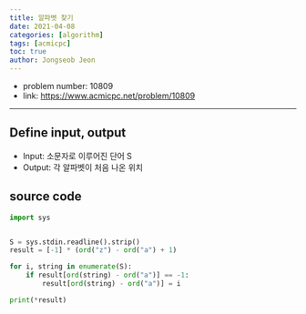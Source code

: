 ```yaml
---
title: 알파벳 찾기
date: 2021-04-08
categories: [algorithm]
tags: [acmicpc]
toc: true
author: Jongseob Jeon
---
```



- problem number: 10809
- link: https://www.acmicpc.net/problem/10809  

---

## Define input, output
- Input: 소문자로 이루어진 단어 S
- Output: 각 알파벳이 처음 나온 위치


## source code 
```python
import sys


S = sys.stdin.readline().strip()
result = [-1] * (ord("z") - ord("a") + 1)

for i, string in enumerate(S):
    if result[ord(string) - ord("a")] == -1:
        result[ord(string) - ord("a")] = i

print(*result)
```
